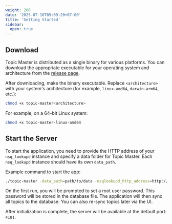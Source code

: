 ```yaml
---
weight: 200
date: '2025-07-10T09:09:20+07:00'
title: 'Getting Started'
sidebar:
  open: true
---
```

## Download

Topic Master is distributed as a single binary for various platforms. You can download the appropriate executable for your operating system and architecture from the [release page](https://github.com/jekiapp/topic-master/releases).

After downloading, make the binary executable. Replace `<architecture>` with your system's architecture (for example, `linux-amd64`, `darwin-arm64`, etc.):

```sh
chmod +x topic-master<architecture>
```

For example, on a 64-bit Linux system:

```sh
chmod +x topic-master-linux-amd64
```

## Start the Server

To start the application, you need to provide the HTTP address of your `nsq_lookupd` instance and specify a data folder for Topic Master. Each `nsq_lookupd` instance should have its own `data_path`.

Example command to start the app:

```sh
./topic-master -data_path=path/to/data -nsqlookupd_http_address=http://localhost:4161
```

On the first run, you will be prompted to set a root user password. This password will be stored in the database file. The application will then sync all topics to the database. You can also re-sync topics later via the UI.

After initialization is complete, the server will be available at the default port: `4181`.